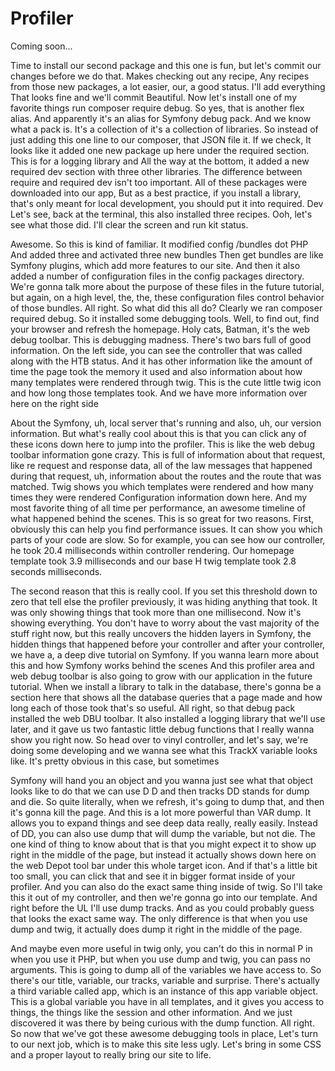 # Profiler

Coming soon...

Time to install our second package and this one is fun, but let's commit our changes
before we do that. Makes checking out any recipe, Any recipes from those new
packages, a lot easier, our, a good status. I'll add everything That looks fine and
we'll commit Beautiful. Now let's install one of my favorite things run composer
require debug. So yes, that is another flex alias. And apparently it's an alias for
Symfony debug pack. And we know what a pack is. It's a collection of it's a
collection of libraries. So instead of just adding this one line to our composer,
that JSON file it. If we check, It looks like it added one new package up here under
the required section. This is for a logging library and All the way at the bottom, it
added a new required dev section with three other libraries. The difference between
require and required dev isn't too important. All of these packages were downloaded
into our app, But as a best practice, if you install a library, that's only meant for
local development, you should put it into required. Dev Let's see, back at the
terminal, this also installed three recipes. Ooh, let's see what those did. I'll
clear the screen and run kit status.

Awesome. So this is kind of familiar. It modified config /bundles dot PHP And added
three and activated three new bundles Then get bundles are like Symfony plugins,
which add more features to our site. And then it also added a number of configuration
files in the config packages directory. We're gonna talk more about the purpose of
these files in the future tutorial, but again, on a high level, the, the, these
configuration files control behavior of those bundles. All right. So what did this
all do? Clearly we ran composer required debug. So it installed some debugging tools.
Well, to find out, find your browser and refresh the homepage. Holy cats, Batman,
it's the web debug toolbar. This is debugging madness. There's two bars full of good
information. On the left side, you can see the controller that was called along with
the HTB status. And it has other information like the amount of time the page took
the memory it used and also information about how many templates were rendered
through twig. This is the cute little twig icon and how long those templates took.
And we have more information over here on the right side

About the Symfony, uh, local server that's running and also, uh, our version
information. But what's really cool about this is that you can click any of these
icons down here to jump into the profiler. This is like the web debug toolbar
information gone crazy. This is full of information about that request, like re
request and response data, all of the law messages that happened during that request,
uh, information about the routes and the route that was matched. Twig shows you which
templates were rendered and how many times they were rendered Configuration
information down here. And my most favorite thing of all time per performance, an
awesome timeline of what happened behind the scenes. This is so great for two
reasons. First, obviously this can help you find performance issues. It can show you
which parts of your code are slow. So for example, you can see how our controller, he
took 20.4 milliseconds within controller rendering. Our homepage template took 3.9
milliseconds and our base H twig template took 2.8 seconds milliseconds.

The second reason that this is really cool. If you set this threshold down to zero
that tell else the profiler previously, it was hiding anything that took. It was only
showing things that took more than one millisecond. Now it's showing everything. You
don't have to worry about the vast majority of the stuff right now, but this really
uncovers the hidden layers in Symfony, the hidden things that happened before your
controller and after your controller, we have a, a deep dive tutorial on Symfony. If
you wanna learn more about this and how Symfony works behind the scenes And this
profiler area and web debug toolbar is also going to grow with our application in the
future tutorial. When we install a library to talk in the database, there's gonna be
a section here that shows all the database queries that a page made and how long each
of those took that's so useful. All right, so that debug pack installed the web DBU
toolbar. It also installed a logging library that we'll use later, and it gave us two
fantastic little debug functions that I really wanna show you right now. So head over
to vinyl controller, and let's say, we're doing some developing and we wanna see what
this TrackX variable looks like. It's pretty obvious in this case, but sometimes

Symfony will hand you an object and you wanna just see what that object looks like to
do that we can use D D and then tracks DD stands for dump and die. So quite
literally, when we refresh, it's going to dump that, and then it's gonna kill the
page. And this is a lot more powerful than VAR dump. It allows you to expand things
and see deep data really, really easily. Instead of DD, you can also use dump that
will dump the variable, but not die. The one kind of thing to know about that is that
you might expect it to show up right in the middle of the page, but instead it
actually shows down here on the web Depot tool bar under this whole target icon. And
if that's a little bit too small, you can click that and see it in bigger format
inside of your profiler. And you can also do the exact same thing inside of twig. So
I'll take this it out of my controller, and then we're gonna go into our template.
And right before the UL I'll use dump tracks. And as you could probably guess that
looks the exact same way. The only difference is that when you use dump and twig, it
actually does dump it right in the middle of the page.

And maybe even more useful in twig only, you can't do this in normal P in when you
use it PHP, but when you use dump and twig, you can pass no arguments. This is going
to dump all of the variables we have access to. So there's our title, variable, our
tracks, variable and surprise. There's actually a third variable called app, which is
an instance of this app variable object. This is a global variable you have in all
templates, and it gives you access to things, the things like the session and other
information. And we just discovered it was there by being curious with the dump
function. All right. So now that we've got these awesome debugging tools in place,
Let's turn to our next job, which is to make this site less ugly. Let's bring in some
CSS and a proper layout to really bring our site to life.

